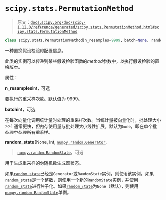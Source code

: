 # `scipy.stats.PermutationMethod`

> 原文：[`docs.scipy.org/doc/scipy-1.12.0/reference/generated/scipy.stats.PermutationMethod.html#scipy.stats.PermutationMethod`](https://docs.scipy.org/doc/scipy-1.12.0/reference/generated/scipy.stats.PermutationMethod.html#scipy.stats.PermutationMethod)

```py
class scipy.stats.PermutationMethod(n_resamples=9999, batch=None, random_state=None)
```

一种置换假设检验的配置信息。

此类的实例可以传递到某些假设检验函数的*method*参数中，以执行假设检验的置换版本。

属性：

**n_resamples**int，可选

要执行的重采样次数。默认值为 9999。

**batch**int，可选

在每次向量化调用统计量时处理的重采样次数。当统计量被向量化时，批处理大小 >>1 通常更快，但内存使用量与批处理大小线性扩展。默认为`None`，即在单个批处理中处理所有重采样。

**random_state**{None, int, [`numpy.random.Generator`](https://numpy.org/devdocs/reference/random/generator.html#numpy.random.Generator "(在 NumPy v2.0.dev0)"),

> [`numpy.random.RandomState`](https://numpy.org/devdocs/reference/random/legacy.html#numpy.random.RandomState "(在 NumPy v2.0.dev0)")，可选

用于生成重采样的伪随机数生成器状态。

如果[`random_state`](https://docs.scipy.org/doc/scipy-1.12.0/reference/generated/scipy.stats.PermutationMethod.html#scipy.stats.PermutationMethod.random_state "scipy.stats.PermutationMethod.random_state")已经是`Generator`或`RandomState`实例，则使用该实例。如果[`random_state`](https://docs.scipy.org/doc/scipy-1.12.0/reference/generated/scipy.stats.PermutationMethod.html#scipy.stats.PermutationMethod.random_state "scipy.stats.PermutationMethod.random_state")是一个整数，则使用一个新的`RandomState`实例，并使用[`random_state`](https://docs.scipy.org/doc/scipy-1.12.0/reference/generated/scipy.stats.PermutationMethod.html#scipy.stats.PermutationMethod.random_state "scipy.stats.PermutationMethod.random_state")进行种子化。如果[`random_state`](https://docs.scipy.org/doc/scipy-1.12.0/reference/generated/scipy.stats.PermutationMethod.html#scipy.stats.PermutationMethod.random_state "scipy.stats.PermutationMethod.random_state")为`None`（默认），则使用[`numpy.random.RandomState`](https://numpy.org/devdocs/reference/random/legacy.html#numpy.random.RandomState "(在 NumPy v2.0.dev0)")单例。
